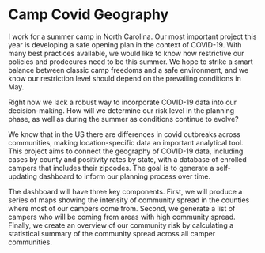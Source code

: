 # Camp Covid Geography

I work for a summer camp in North Carolina. Our most important project this year is developing a safe opening plan in the context of COVID-19. With many best practices available, we would like to know how restrictive our policies and prodecures need to be this summer. We hope to strike a smart balance between classic camp freedoms and a safe environment, and we know our restriction level should depend on the prevailing conditions in May. 

Right now we lack a robust way to incorporate COVID-19 data into our decision-making. How will we determine our risk level in the planning phase, as well as during the summer as conditions continue to evolve?

We know that in the US there are differences in covid outbreaks across communities, making location-specific data an important analytical tool. This project aims to connect the geography of COVID-19 data, including cases by county and positivity rates by state, with a database of enrolled campers that includes their zipcodes. The goal is to generate a self-updating dashboard to inform our planning process over time. 

The dashboard will have three key components. First, we will produce a series of maps showing the intensity of community spread in the counties where most of our campers come from. Second, we generate a list of campers who will be coming from areas with high community spread. Finally, we create an overview of our community risk by calculating a statistical summary of the community spread across all camper communities.
